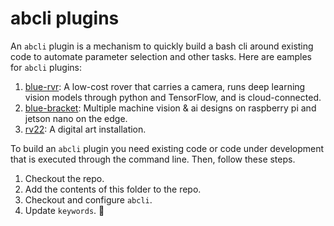 # abcli plugins

An `abcli` plugin is a mechanism to quickly build a bash cli around existing code to automate parameter selection and other tasks. Here are eamples for `abcli` plugins:

1. [blue-rvr](https://github.com/kamangir/blue-rvr): A low-cost rover that carries a camera, runs deep learning vision models through python and TensorFlow, and is cloud-connected.
1. [blue-bracket](https://github.com/kamangir/blue-bracket): Multiple machine vision & ai designs on raspberry pi and jetson nano on the edge.
1. [rv22](https://github.com/kamangir/RAW-Vancouver-PORTAL-2022): A digital art installation.

To build an `abcli` plugin you need existing code or code under development that is executed through the command line. Then, follow these steps.

1. Checkout the repo.
1. Add the contents of this folder to the repo.
1. Checkout and configure `abcli`.
1. Update `keywords`. 🚧 
